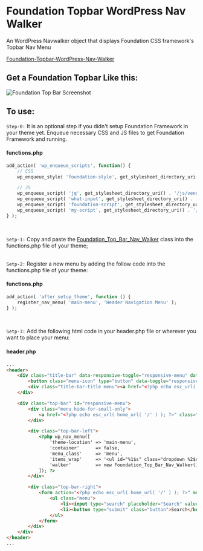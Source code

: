 # Foundation Topbar WordPress Nav Walker
An WordPress Navwalker object that displays Foundation CSS framework's Topbar Nav Menu

[Foundation-Topbar-WordPress-Nav-Walker](https://github.com/nisarul-media/Foundation-Topbar-WordPress-Nav-Walker)

## Get a Foundation Topbar Like this:
![Foundation Top Bar Screenshot](https://user-images.githubusercontent.com/65971192/158076929-e963bc8c-ae8d-4ef9-8f7f-1b8553da76fa.jpg)


## To use:

`Step-0:` It is an optional step if you didn't setup Foundation Framework in your theme yet. Enqueue necessary CSS and JS files to get Foundation Framework and running.
#### functions.php
```php
add_action( 'wp_enqueue_scripts', function() {
    // CSS
    wp_enqueue_style( 'foundation-style', get_stylesheet_directory_uri() . '/css/foundation.min.css', array(), '6.7.4', 'all' );

    // JS
    wp_enqueue_script( 'jq', get_stylesheet_directory_uri() . '/js/vendor/jquery.js', array( ), '3.6.0', true );
    wp_enqueue_script( 'what-input', get_stylesheet_directory_uri() . '/js/vendor/what-input.js', array( 'jq' ), '5.2.10', true );
    wp_enqueue_script( 'foundation-script', get_stylesheet_directory_uri() . '/js/vendor/foundation.min.js', array( 'jq', 'what-input' ), '6.7.4', true );
    wp_enqueue_script( 'my-script', get_stylesheet_directory_uri() . '/js/app.js', array( 'jq', 'what-input', 'foundation-script' ), '1.0.0', true );
} );
```
<br>

`Setp-1:` Copy and paste the [Foundation_Top_Bar_Nav_Walker](https://github.com/AlexWebLab/bootstrap-5-wordpress-navbar-walker/blob/main/functions.php) class into the functions.php file of your theme;
<br><br>

`Setp-2:` Register a new menu by adding the follow code into the functions.php file of your theme:
#### functions.php
```php
add_action( 'after_setup_theme', function () {
    register_nav_menu( 'main-menu', 'Header Navigation Menu' );
} );
```
<br>

`Setp-3:` Add the following html code in your header.php file or wherever you want to place your menu:
#### header.php
```html
...
<header>
    <div class="title-bar" data-responsive-toggle="responsive-menu" data-hide-for="medium">
        <button class="menu-icon" type="button" data-toggle="responsive-menu"></button>
        <div class="title-bar-title menu"><a href="<?php echo esc_url( home_url( '/' ) ); ?>" class="menu-text" rel="home"><?php bloginfo( 'name' ); ?></a></div>
    </div>

    <div class="top-bar" id="responsive-menu">
        <div class="menu hide-for-small-only">
            <a href="<?php echo esc_url( home_url( '/' ) ); ?>" class="menu-text" rel="home"><?php bloginfo( 'name' ); ?></a>
        </div>

        <div class="top-bar-left">
            <?php wp_nav_menu([
                'theme-location' => 'main-menu',
                'container'      => false,
                'menu_class'     => 'menu',
                'items_wrap'     => '<ul id="%1$s" class="dropdown %2$s"  data-dropdown-menu>%3$s</ul>',
                'walker'         => new Foundation_Top_Bar_Nav_Walker(),
            ]); ?>
        </div>

        <div class="top-bar-right">
            <form action="<?php echo esc_url( home_url( '/' ) ); ?>" method="GET">
                <ul class="menu">
                    <li><input type="search" placeholder="Search" value="<?php echo get_search_query(); ?>" name="s"></li>
                    <li><button type="submit" class="button">Search</button></li>
                </ul>
            </form>
        </div>
    </div>
</header>
...
```
<br>
